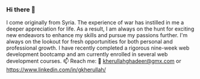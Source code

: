 ### Hi there 👋
I come originally from Syria. The experience of war has instilled in me a deeper appreciation for life. As a result, I am always on the hunt for exciting new endeavors to enhance my skills and pursue my passions further. I'm always on the lookout for fresh opportunities for both personal and professional growth. I have recently completed a rigorous nine-week web development bootcamp and am currently enrolled in several web development courses.
:mailbox: Reach me: :e-mail: kherullahghadeer@gmx.com or https://www.linkedin.com/in/gkherullah/
<!--
**snakecharmergh/snakecharmergh** is a ✨ _special_ ✨ repository because its `README.md` (this file) appears on your GitHub profile.

Here are some ideas to get you started:

- 🔭 I’m currently working on ...
- 🌱 I’m currently learning ...
- 👯 I’m looking to collaborate on ...
- 🤔 I’m looking for help with ...
- 💬 Ask me about ...
- 📫 How to reach me: ...
- 😄 Pronouns: ...
- ⚡ Fun fact: ...
-->
